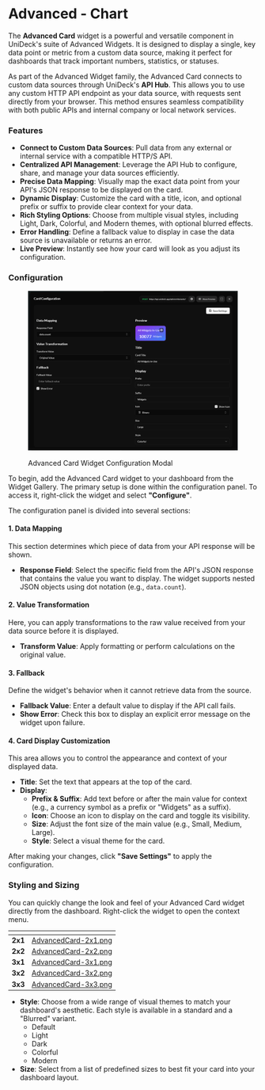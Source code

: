 # Advanced - Chart

The **Advanced Card** widget is a powerful and versatile component in UniDeck's suite of Advanced Widgets. It is designed to display a single, key data point or metric from a custom data source, making it perfect for dashboards that track important numbers, statistics, or statuses.

As part of the Advanced Widget family, the Advanced Card connects to custom data sources through UniDeck's **API Hub**. This allows you to use any custom HTTP API endpoint as your data source, with requests sent directly from your browser. This method ensures seamless compatibility with both public APIs and internal company or local network services.

### Features

* **Connect to Custom Data Sources**: Pull data from any external or internal service with a compatible HTTP/S API.
* **Centralized API Management**: Leverage the API Hub to configure, share, and manage your data sources efficiently.
* **Precise Data Mapping**: Visually map the exact data point from your API's JSON response to be displayed on the card.
* **Dynamic Display**: Customize the card with a title, icon, and optional prefix or suffix to provide clear context for your data.
* **Rich Styling Options**: Choose from multiple visual styles, including Light, Dark, Colorful, and Modern themes, with optional blurred effects.
* **Error Handling**: Define a fallback value to display in case the data source is unavailable or returns an error.
* **Live Preview**: Instantly see how your card will look as you adjust its configuration.

### Configuration

<figure><img src="../../.gitbook/assets/image (46).png" alt=""><figcaption><p>Advanced Card Widget Configuration Modal</p></figcaption></figure>

To begin, add the Advanced Card widget to your dashboard from the Widget Gallery. The primary setup is done within the configuration panel. To access it, right-click the widget and select **"Configure"**.

The configuration panel is divided into several sections:

#### 1. Data Mapping

This section determines which piece of data from your API response will be shown.

* **Response Field**: Select the specific field from the API's JSON response that contains the value you want to display. The widget supports nested JSON objects using dot notation (e.g., `data.count`).

#### 2. Value Transformation

Here, you can apply transformations to the raw value received from your data source before it is displayed.

* **Transform Value**: Apply formatting or perform calculations on the original value.

#### 3. Fallback

Define the widget's behavior when it cannot retrieve data from the source.

* **Fallback Value**: Enter a default value to display if the API call fails.
* **Show Error**: Check this box to display an explicit error message on the widget upon failure.

#### 4. Card Display Customization

This area allows you to control the appearance and context of your displayed data.

* **Title**: Set the text that appears at the top of the card.
* **Display**:
  * **Prefix & Suffix**: Add text before or after the main value for context (e.g., a currency symbol as a prefix or "Widgets" as a suffix).
  * **Icon**: Choose an icon to display on the card and toggle its visibility.
  * **Size**: Adjust the font size of the main value (e.g., Small, Medium, Large).
  * **Style**: Select a visual theme for the card.

After making your changes, click **"Save Settings"** to apply the configuration.

### Styling and Sizing

You can quickly change the look and feel of your Advanced Card widget directly from the dashboard. Right-click the widget to open the context menu.

<table data-card-size="large" data-view="cards" data-full-width="true"><thead><tr><th align="center"></th><th data-hidden data-card-cover data-type="files"></th></tr></thead><tbody><tr><td align="center"><strong>2x1</strong></td><td><a href="../../.gitbook/assets/AdvancedCard-2x1.png">AdvancedCard-2x1.png</a></td></tr><tr><td align="center"><strong>2x2</strong></td><td><a href="../../.gitbook/assets/AdvancedCard-2x2.png">AdvancedCard-2x2.png</a></td></tr><tr><td align="center"><strong>3x1</strong></td><td><a href="../../.gitbook/assets/AdvancedCard-3x1.png">AdvancedCard-3x1.png</a></td></tr><tr><td align="center"><strong>3x2</strong></td><td><a href="../../.gitbook/assets/AdvancedCard-3x2.png">AdvancedCard-3x2.png</a></td></tr><tr><td align="center"><strong>3x3</strong></td><td><a href="../../.gitbook/assets/AdvancedCard-3x3.png">AdvancedCard-3x3.png</a></td></tr></tbody></table>

* **Style**: Choose from a wide range of visual themes to match your dashboard's aesthetic. Each style is available in a standard and a "Blurred" variant.
  * Default
  * Light
  * Dark
  * Colorful
  * Modern
* **Size**: Select from a list of predefined sizes to best fit your card into your dashboard layout.

